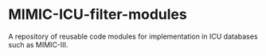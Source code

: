 # MIMIC-ICU-filter-modules
A repository of reusable code modules for implementation in ICU databases such as MIMIC-III. 
